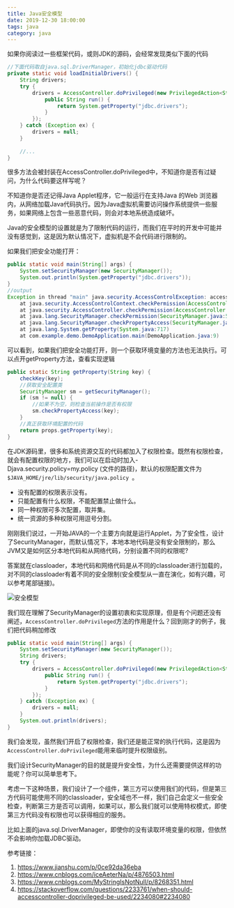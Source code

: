```yaml
---
title: Java安全模型
date: 2019-12-30 18:00:00
tags: java
category: java
---
```

如果你阅读过一些框架代码，或则JDK的源码，会经常发现类似下面的代码
```java
//下面代码取自java.sql.DriverManager，初始化jdbc驱动代码
private static void loadInitialDrivers() {
	String drivers;
	try {
		drivers = AccessController.doPrivileged(new PrivilegedAction<String>() {
			public String run() {
				return System.getProperty("jdbc.drivers");
			}
		});
	} catch (Exception ex) {
		drivers = null;
	}
	
	//...
}
```
很多方法会被封装在AccessController.doPrivileged中，不知道你是否有过疑问，为什么代码要这样写呢？

<!--more-->

不知道你是否还记得Java Applet程序，它一般运行在支持Java 的Web 浏览器内，从网络加载Java代码执行。因为Java虚拟机需要访问操作系统提供一些服务，如果网络上包含一些恶意代码，则会对本地系统造成破坏。

Java的安全模型的设置就是为了限制代码的运行，而我们在平时的开发中可能并没有感觉到，这是因为默认情况下，虚拟机是不会代码进行限制的。

如果我们把安全功能打开：
```java
public static void main(String[] args) {
    System.setSecurityManager(new SecurityManager());
    System.out.println(System.getProperty("jdbc.drivers"));
}
//output
Exception in thread "main" java.security.AccessControlException: access denied ("java.util.PropertyPermission" "jdbc.drivers" "read")
	at java.security.AccessControlContext.checkPermission(AccessControlContext.java:472)
	at java.security.AccessController.checkPermission(AccessController.java:884)
	at java.lang.SecurityManager.checkPermission(SecurityManager.java:549)
	at java.lang.SecurityManager.checkPropertyAccess(SecurityManager.java:1294)
	at java.lang.System.getProperty(System.java:717)
	at com.example.demo.DemoApplication.main(DemoApplication.java:9)
```

可以看到，如果我们把安全功能打开，则一个获取环境变量的方法也无法执行。可以点开getProperty方法，查看实现逻辑
```java
public static String getProperty(String key) {
    checkKey(key);
    //获取安全配置类
    SecurityManager sm = getSecurityManager();
    if (sm != null) {
        //如果不为空，则检查当前操作是否有权限
        sm.checkPropertyAccess(key);
    }
    //真正获取环境配置的代码
    return props.getProperty(key);
}
```

在JDK源码里，很多和系统资源交互的代码都加入了权限检查。既然有权限检查，就会有配置权限的地方，我们可以在启动时加入-Djava.security.policy=my.policy (文件的路径)，默认的权限配置文件为`$JAVA_HOME/jre/lib/security/java.policy `。

- 没有配置的权限表示没有。
- 只能配置有什么权限，不能配置禁止做什么。
- 同一种权限可多次配置，取并集。
- 统一资源的多种权限可用逗号分割。

刚刚我们说过，一开始JAVA的一个主要方向就是运行Applet，为了安全性，设计了SecurityManager，而默认情况下，本地本地代码是没有安全限制的，那么JVM又是如何区分本地代码和从网络代码，分别设置不同的权限呢?

答案就在classloader，本地代码和网络代码是从不同的classloader进行加载的，对不同的classloader有着不同的安全限制(安全模型从一直在演化，如有兴趣，可以参考尾部链接)。

![安全模型](https://abelyliu.oss-cn-shanghai.aliyuncs.com/blog/4190914-2e86c9c0fdc174a3.webp)

我们现在理解了SecurityManager的设置初衷和实现原理，但是有个问题还没有阐述，`AccessController.doPrivileged`方法的作用是什么？回到刚才的例子，我们把代码稍加修改
```java
public static void main(String[] args) {
    System.setSecurityManager(new SecurityManager());
    String drivers;
    try {
        drivers = AccessController.doPrivileged(new PrivilegedAction<String>() {
            public String run() {
                return System.getProperty("jdbc.drivers");
            }
        });
    } catch (Exception ex) {
        drivers = null;
    }
    System.out.println(drivers);
}
```

我们会发现，虽然我们开启了权限检查，我们还是能正常的执行代码，这是因为`AccessController.doPrivileged`能用来临时提升权限级别。

我们设计SecurityManager的目的就是提升安全性，为什么还需要提供这样的功能呢？你可以简单思考下。

考虑一下这种场景，我们设计了一个组件，第三方可以使用我们的代码，但是第三方代码可能使用不同的classloader，安全域也不一样，我们自己会定义一些安全检查，判断第三方是否可以调用，如果可以，那么我们就可以使用特权模式，即使第三方代码没有权限也可以获得相应的服务。

比如上面的java.sql.DriverManager，即使你的没有读取环境变量的权限，但依然不会影响你加载JDBC驱动。

参考链接：
1. https://www.jianshu.com/p/0ce92da36eba
2. https://www.cnblogs.com/iceAeterNa/p/4876503.html
3. https://www.cnblogs.com/MyStringIsNotNull/p/8268351.html
4. https://stackoverflow.com/questions/2233761/when-should-accesscontroller-doprivileged-be-used/2234080#2234080



